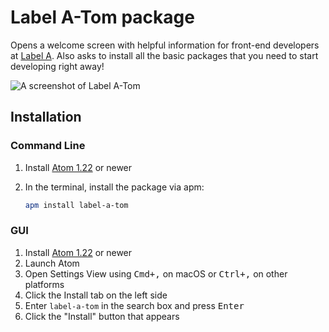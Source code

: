 # Label A-Tom package

Opens a welcome screen with helpful information for front-end developers at [Label A](https://labela.nl/). Also asks to install all the basic packages that you need to start developing right away!

![A screenshot of Label A-Tom](https://i.imgur.com/g6INaB4.png)

## Installation

### Command Line

1. Install [Atom 1.22](https://atom.io) or newer
2. In the terminal, install the package via apm:

    ```sh
    apm install label-a-tom
    ```

### GUI

1. Install [Atom 1.22](https://atom.io) or newer
1. Launch Atom
1. Open Settings View using <kbd>Cmd+,</kbd> on macOS or <kbd>Ctrl+,</kbd> on other platforms
1. Click the Install tab on the left side
1. Enter `label-a-tom` in the search box and press <kbd>Enter</kbd>
1. Click the "Install" button that appears
